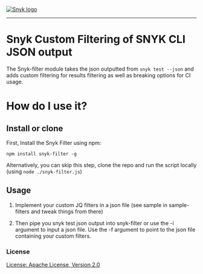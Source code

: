 [![Snyk logo](https://snyk.io/style/asset/logo/snyk-print.svg)](https://snyk.io)

***

# Snyk Custom Filtering of SNYK CLI JSON output
The Snyk-filter module takes the json outputted from `snyk test --json` and adds custom filtering for results filtering as well as breaking options for CI usage.

# How do I use it?

## Install or clone

First, Install the Snyk Filter using npm:

`npm install snyk-filter -g`

Alternatively, you can skip this step, clone the repo and run the script locally (using `node ./snyk-filter.js`)

## Usage

1. Implement your custom JQ filters in a json file (see sample in sample-filters and tweak things from there)

2. Then pipe you snyk test json output into snyk-filter or use the -i argument to input a json file. Use the -f argument to point to the json file containing your custom filters.

### License

[License: Apache License, Version 2.0](LICENSE)
